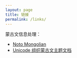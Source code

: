 ```yaml
---
layout: page
title: 链接
permalink: /links/
---
```


蒙古文信息处理：
* [Noto Mongolian](https://notofonts.github.io/mongolian/)
* [Unicode 组织蒙古文主题文档](https://www.unicode.org/L2/topical/mongolian/)

